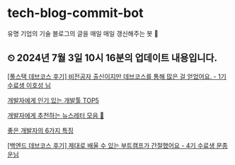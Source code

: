 # tech-blog-commit-bot
유명 기업의 기술 블로그의 글을 매일 매일 갱신해주는 봇 🤖
## ⏲ 2024년 7월 3일 10시 16분의 업데이트 내용입니다.
[[풀스택 데브코스 후기] 비전공자 출신이지만 데브코스를 통해 많은 걸 얻었어요. - 1기 수료생 이호성 님](https://prgms.tistory.com/227)

[개발자에게 인기 있는 개발툴 TOP5](https://prgms.tistory.com/180)

[개발자에게 추천하는 뉴스레터 모음 💌](https://prgms.tistory.com/174)

[좋은 개발자의 6가지 특징](https://prgms.tistory.com/219)

[[백엔드 데브코스 후기] 제대로 배울 수 있는 부트캠프가 간절했어요 - 4기 수료생 문종운님](https://prgms.tistory.com/223)


